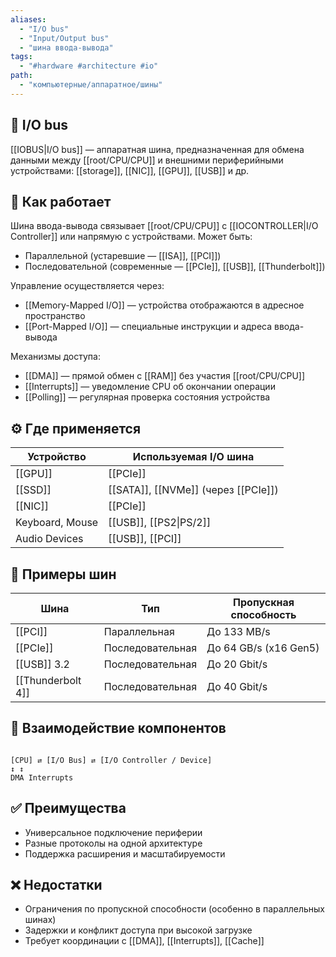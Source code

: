 ```yaml
---
aliases:
  - "I/O bus"
  - "Input/Output bus"
  - "шина ввода-вывода"
tags:
  - "#hardware #architecture #io"
path:
  - "компьютерные/аппаратное/шины"
---
```


## 📌 I/O bus  
[[IOBUS|I/O bus]] — аппаратная шина, предназначенная для обмена данными между [[root/CPU/CPU]] и внешними периферийными устройствами: [[storage]], [[NIC]], [[GPU]], [[USB]] и др.

## 🧠 Как работает  
Шина ввода-вывода связывает [[root/CPU/CPU]] с [[IOCONTROLLER|I/O Controller]] или напрямую с устройствами. Может быть:

- Параллельной (устаревшие — [[ISA]], [[PCI]])  
- Последовательной (современные — [[PCIe]], [[USB]], [[Thunderbolt]])  

Управление осуществляется через:

- [[Memory-Mapped I/O]] — устройства отображаются в адресное пространство  
- [[Port-Mapped I/O]] — специальные инструкции и адреса ввода-вывода

Механизмы доступа:

- [[DMA]] — прямой обмен с [[RAM]] без участия [[root/CPU/CPU]]  
- [[Interrupts]] — уведомление CPU об окончании операции  
- [[Polling]] — регулярная проверка состояния устройства

## ⚙️ Где применяется

| Устройство      | Используемая I/O шина               |
| --------------- | ----------------------------------- |
| [[GPU]]         | [[PCIe]]                            |
| [[SSD]]         | [[SATA]], [[NVMe]] (через [[PCIe]]) |
| [[NIC]]         | [[PCIe]]                            |
| Keyboard, Mouse | [[USB]], [[PS2\|PS/2]]              |
| Audio Devices   | [[USB]], [[PCI]]                    |

## 📐 Примеры шин

| Шина              | Тип              | Пропускная способность |
| ----------------- | ---------------- | ---------------------- |
| [[PCI]]           | Параллельная     | До 133 MB/s            |
| [[PCIe]]          | Последовательная | До 64 GB/s (x16 Gen5)  |
| [[USB]] 3.2       | Последовательная | До 20 Gbit/s           |
| [[Thunderbolt 4]] | Последовательная | До 40 Gbit/s           |

## 🧩 Взаимодействие компонентов

```

[CPU] ⇄ [I/O Bus] ⇄ [I/O Controller / Device]  
↕ ↕  
DMA Interrupts

```

## ✅ Преимущества  
- Универсальное подключение периферии  
- Разные протоколы на одной архитектуре  
- Поддержка расширения и масштабируемости  

## ❌ Недостатки  
- Ограничения по пропускной способности (особенно в параллельных шинах)  
- Задержки и конфликт доступа при высокой загрузке  
- Требует координации с [[DMA]], [[Interrupts]], [[Cache]]  
```